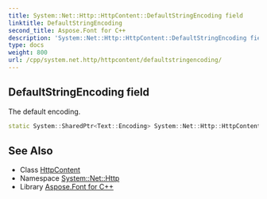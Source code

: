 ```yaml
---
title: System::Net::Http::HttpContent::DefaultStringEncoding field
linktitle: DefaultStringEncoding
second_title: Aspose.Font for C++
description: 'System::Net::Http::HttpContent::DefaultStringEncoding field. The default encoding in C++.'
type: docs
weight: 800
url: /cpp/system.net.http/httpcontent/defaultstringencoding/
---
```

## DefaultStringEncoding field


The default encoding.

```cpp
static System::SharedPtr<Text::Encoding> System::Net::Http::HttpContent::DefaultStringEncoding
```

## See Also

* Class [HttpContent](../)
* Namespace [System::Net::Http](../../)
* Library [Aspose.Font for C++](../../../)
